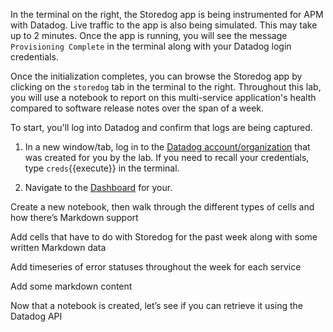 In the terminal on the right, the Storedog app is being instrumented for APM with Datadog. Live traffic to the app is also being simulated. This may take up to 2 minutes. Once the app is running, you will see the message `Provisioning Complete` in the terminal along with your Datadog login credentials.

Once the initialization completes, you can browse the Storedog app by clicking on the `storedog` tab in the terminal to the right. Throughout this lab, you will use a notebook to report on this multi-service application's health compared to software release notes over the span of a week.

To start, you'll log into Datadog and confirm that logs are being captured.

1. In a new window/tab, log in to the <a href="https://app.datadoghq.com/account/login" target="_datadog">Datadog account/organization</a> that was created for you by the lab. If you need to recall your credentials, type `creds`{{execute}} in the terminal.

1. Navigate to the <a href="https://app.datadoghq.com/dashboard/organization" target="_datadog">Dashboard</a> for your.

Create a new notebook, then walk through the different types of cells and how there’s Markdown support

Add cells that have to do with Storedog for the past week along with some written Markdown data

  Add timeseries of error statuses throughout the week for each service
  
  Add some markdown content

Now that a notebook is created, let’s see if you can retrieve it using the Datadog API
